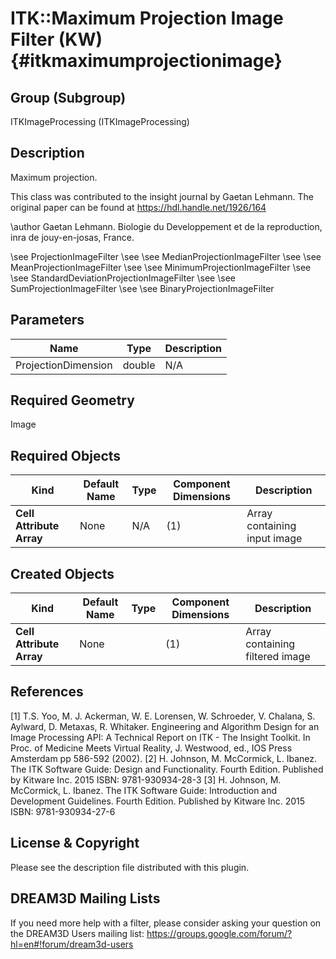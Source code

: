 ITK::Maximum Projection Image Filter (KW) {#itkmaximumprojectionimage}
=========================

## Group (Subgroup) ##
ITKImageProcessing (ITKImageProcessing)

## Description ##
Maximum projection.

This class was contributed to the insight journal by Gaetan Lehmann. The original paper can be found at https://hdl.handle.net/1926/164 

\author Gaetan Lehmann. Biologie du Developpement et de la reproduction, inra de jouy-en-josas, France.

\see ProjectionImageFilter 
\see 
\see MedianProjectionImageFilter 
\see 
\see MeanProjectionImageFilter 
\see 
\see MinimumProjectionImageFilter 
\see 
\see StandardDeviationProjectionImageFilter 
\see 
\see SumProjectionImageFilter 
\see 
\see BinaryProjectionImageFilter

## Parameters ##

| Name | Type | Description |
|------|------|-------------|
| ProjectionDimension | double| N/A |


## Required Geometry ##
Image

## Required Objects ##

| Kind | Default Name | Type | Component Dimensions | Description |
|------|--------------|------|----------------------|-------------|
| **Cell Attribute Array** | None | N/A | (1)  | Array containing input image

## Created Objects ##

| Kind | Default Name | Type | Component Dimensions | Description |
|------|--------------|------|----------------------|-------------|
| **Cell Attribute Array** | None |  | (1)  | Array containing filtered image

## References ##
[1] T.S. Yoo, M. J. Ackerman, W. E. Lorensen, W. Schroeder, V. Chalana, S. Aylward, D. Metaxas, R. Whitaker. Engineering and Algorithm Design for an Image Processing API: A Technical Report on ITK - The Insight Toolkit. In Proc. of Medicine Meets Virtual Reality, J. Westwood, ed., IOS Press Amsterdam pp 586-592 (2002). 
[2] H. Johnson, M. McCormick, L. Ibanez. The ITK Software Guide: Design and Functionality. Fourth Edition. Published by Kitware Inc. 2015 ISBN: 9781-930934-28-3
[3] H. Johnson, M. McCormick, L. Ibanez. The ITK Software Guide: Introduction and Development Guidelines. Fourth Edition. Published by Kitware Inc. 2015 ISBN: 9781-930934-27-6

## License & Copyright ##

Please see the description file distributed with this plugin.

## DREAM3D Mailing Lists ##

If you need more help with a filter, please consider asking your question on the DREAM3D Users mailing list:
https://groups.google.com/forum/?hl=en#!forum/dream3d-users
